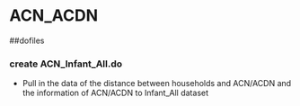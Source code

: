 # ACN_ACDN
##dofiles
### create ACN_Infant_All.do

- Pull in the data of the distance between households and ACN/ACDN and the information of ACN/ACDN to Infant_All dataset
